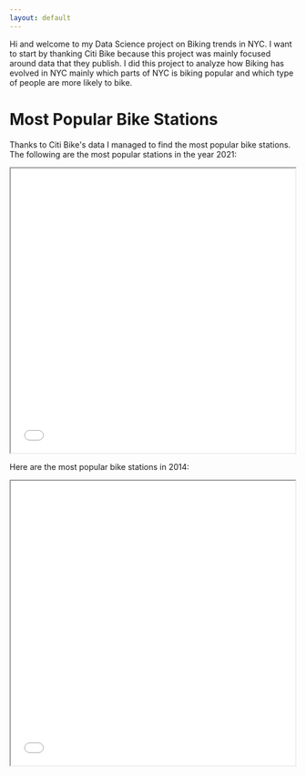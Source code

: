 ```yaml
---
layout: default
---
```


Hi and welcome to my Data Science project on Biking trends in NYC. I want to start by thanking Citi Bike because this project was mainly focused around data that they publish. I did this project to analyze how Biking has evolved in NYC mainly which parts of NYC is biking popular and which type of people are more likely to bike.

# Most Popular Bike Stations

Thanks to Citi Bike's data I managed to find the most popular bike stations. The following are the most popular stations in the year 2021:

<iframe src="2021map.html" height="500" width="500"></iframe>

Here are the most popular bike stations in 2014:

<iframe src="2014map.html" height="500" width="500"></iframe>
